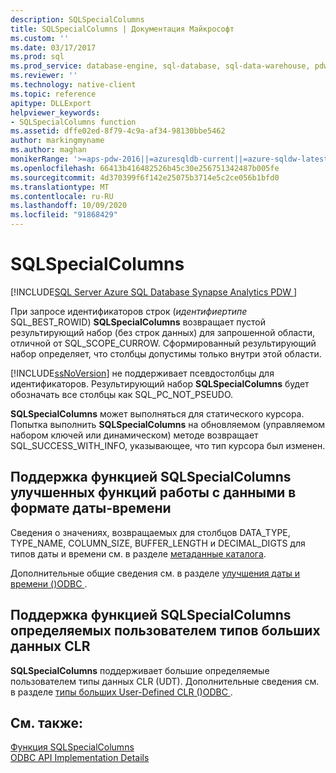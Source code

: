 ```yaml
---
description: SQLSpecialColumns
title: SQLSpecialColumns | Документация Майкрософт
ms.custom: ''
ms.date: 03/17/2017
ms.prod: sql
ms.prod_service: database-engine, sql-database, sql-data-warehouse, pdw
ms.reviewer: ''
ms.technology: native-client
ms.topic: reference
apitype: DLLExport
helpviewer_keywords:
- SQLSpecialColumns function
ms.assetid: dffe02ed-8f79-4c9a-af34-98130bbe5462
author: markingmyname
ms.author: maghan
monikerRange: '>=aps-pdw-2016||=azuresqldb-current||=azure-sqldw-latest||>=sql-server-2016||=sqlallproducts-allversions||>=sql-server-linux-2017||=azuresqldb-mi-current'
ms.openlocfilehash: 66413b416482526b45c30e256751342487b005fe
ms.sourcegitcommit: 4d370399f6f142e25075b3714e5c2ce056b1bfd0
ms.translationtype: MT
ms.contentlocale: ru-RU
ms.lasthandoff: 10/09/2020
ms.locfileid: "91868429"
---
```

# <a name="sqlspecialcolumns"></a>SQLSpecialColumns
[!INCLUDE[SQL Server Azure SQL Database Synapse Analytics PDW ](../../includes/applies-to-version/sql-asdb-asdbmi-asa-pdw.md)]

  При запросе идентификаторов строк (*идентифиертипе* SQL_BEST_ROWID) **SQLSpecialColumns** возвращает пустой результирующий набор (без строк данных) для запрошенной области, отличной от SQL_SCOPE_CURROW. Сформированный результирующий набор определяет, что столбцы допустимы только внутри этой области.  
  
 [!INCLUDE[ssNoVersion](../../includes/ssnoversion-md.md)] не поддерживает псевдостолбцы для идентификаторов. Результирующий набор **SQLSpecialColumns** будет обозначать все столбцы как SQL_PC_NOT_PSEUDO.  
  
 **SQLSpecialColumns** может выполняться для статического курсора. Попытка выполнить **SQLSpecialColumns** на обновляемом (управляемом набором ключей или динамическом) методе возвращает SQL_SUCCESS_WITH_INFO, указывающее, что тип курсора был изменен.  
  
## <a name="sqlspecialcolumns-support-for-enhanced-date-and-time-features"></a>Поддержка функцией SQLSpecialColumns улучшенных функций работы с данными в формате даты-времени  
 Сведения о значениях, возвращаемых для столбцов DATA_TYPE, TYPE_NAME, COLUMN_SIZE, BUFFER_LENGTH и DECIMAL_DIGTS для типов даты и времени см. в разделе [метаданные каталога](../../relational-databases/native-client-odbc-date-time/metadata-catalog.md).  
  
 Дополнительные общие сведения см. в разделе [улучшения даты и времени &#40;&#41;ODBC ](../../relational-databases/native-client-odbc-date-time/date-and-time-improvements-odbc.md).  
  
## <a name="sqlspecialcolumns-support-for-large-clr-udts"></a>Поддержка функцией SQLSpecialColumns определяемых пользователем типов больших данных CLR  
 **SQLSpecialColumns** поддерживает большие определяемые пользователем типы данных CLR (UDT). Дополнительные сведения см. в разделе [типы больших User-Defined CLR &#40;&#41;ODBC ](../../relational-databases/native-client/odbc/large-clr-user-defined-types-odbc.md).  
  
## <a name="see-also"></a>См. также:  
 [Функция SQLSpecialColumns](../../odbc/reference/syntax/sqlspecialcolumns-function.md)   
 [ODBC API Implementation Details](../../relational-databases/native-client-odbc-api/odbc-api-implementation-details.md)  
  
